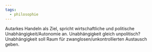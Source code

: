 ```yaml
---
tags:
  - philosophie
---
```


Autarkes Handeln als Ziel, spricht wirtschaftliche und politische Unabhängigkeit/Autonomie an. Unabhängigkeit gleich unpolitisch? Unabhängigkeit soll Raum für zwanglosen/unkontrollierten Austausch geben.